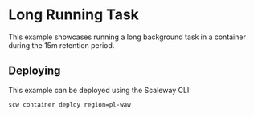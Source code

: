 # Long Running Task

This example showcases running a long background task in a container during the 15m retention period.

## Deploying

This example can be deployed using the Scaleway CLI:

```bash
scw container deploy region=pl-waw
```
